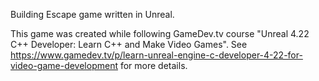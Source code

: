 Building Escape game written in Unreal.

This game was created while following GameDev.tv course "Unreal 4.22 C++ Developer: Learn C++ and Make Video Games".
See https://www.gamedev.tv/p/learn-unreal-engine-c-developer-4-22-for-video-game-development for more details.
